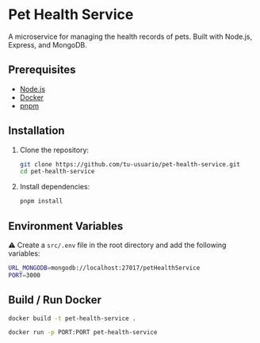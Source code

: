 # Pet Health Service

A microservice for managing the health records of pets. Built with Node.js, Express, and MongoDB.

## Prerequisites

- [Node.js](https://nodejs.org/)
- [Docker](https://www.docker.com/)
- [pnpm](https://pnpm.io/)

## Installation

1. Clone the repository:
    ```bash
    git clone https://github.com/tu-usuario/pet-health-service.git
    cd pet-health-service
    ```

2. Install dependencies:
    ```bash
    pnpm install
    ```

## Environment Variables

⚠️ Create a `src/.env` file in the root directory and add the following variables:
```bash
URL_MONGODB=mongodb://localhost:27017/petHealthService
PORT=3000
```

## Build / Run Docker

```bash
docker build -t pet-health-service .

docker run -p PORT:PORT pet-health-service
```
